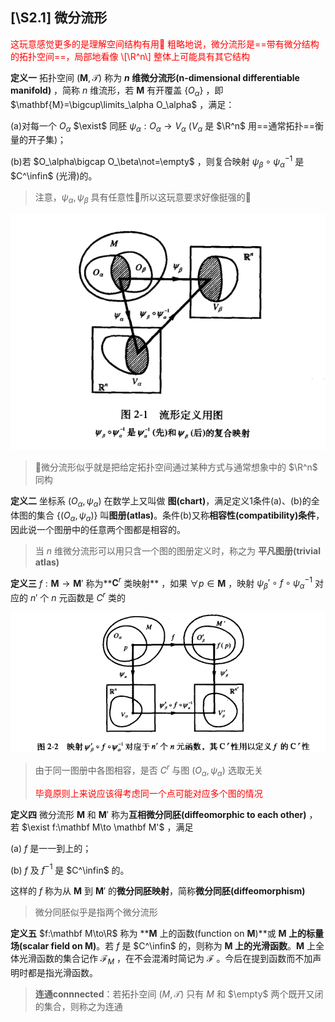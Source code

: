 ## \[\S2.1\] 微分流形

<p style="color:red">这玩意感觉更多的是理解空间结构有用🤔
​	粗略地说，微分流形是==带有微分结构的拓扑空间==，局部地看像 \[\R^n\] 整体上可能具有其它结构

**定义一**	拓扑空间 $(\mathbf{M},\mathcal T)$ 称为 **$n$ 维微分流形(n-dimensional differentiable manifold)** ，简称 $n$ 维流形，若 $\mathbf{M}$ 有开覆盖 $\{O_\alpha\}$ ，即 $\mathbf{M}=\bigcup\limits_\alpha O_\alpha$ ，满足：

(a)对每一个 $O_\alpha$ $\exist$ 同胚 $\psi_\alpha:O_\alpha\to V_\alpha$ ($V_\alpha$ 是 $\R^n$ 用==通常拓扑==衡量的开子集)；

(b)若 $O_\alpha\bigcap O_\beta\not=\empty$ ，则复合映射 $\psi_\beta\circ\psi_\alpha^{-1}$ 是 $C^\infin$ (光滑)的。

> 注意，$\psi_\alpha,\psi_\beta$ 具有任意性🤔所以这玩意要求好像挺强的🤔

 ![image-20251003142414856](./image-20251003142414856.png)

> 🤔微分流形似乎就是把给定拓扑空间通过某种方式与通常想象中的 $\R^n$ 同构

**定义二**	坐标系 $(O_\alpha,\psi_\alpha)$ 在数学上又叫做 **图(chart)**，满足定义1条件(a)、(b)的全体图的集合 $\{(O_\alpha,\psi_\alpha)\}$ 叫**图册(atlas)**。条件(b)又称**相容性(compatibility)条件**，因此说一个图册中的任意两个图都是相容的。

> 当 $n$ 维微分流形可以用只含一个图的图册定义时，称之为 **平凡图册(trivial atlas)** 

**定义三**	$f:\mathbf{M}\to\mathbf{M}'$ 称为**$\mathbf{C}^r$ 类映射** ，如果 $\forall p\in\mathbf{M}$ ，映射 $\psi_\beta'\circ f\circ\psi_\alpha^{-1}$ 对应的 $n'$ 个 $n$ 元函数是 $C^r$ 类的

 ![image-20251003143850625](./image-20251003143850625.png)

> 由于同一图册中各图相容，是否 $C^r$ 与图 $(O_\alpha,\psi_\alpha)$ 选取无关
>
> <p style="color:red"> 
>     毕竟原则上来说应该得考虑同一个点可能对应多个图的情况
> </p>

**定义四**	微分流形 $\mathbf M$ 和 $\mathbf M'$ 称为**互相微分同胚(diffeomorphic to each other)** ，若 $\exist f:\mathbf M\to \mathbf M'$ ，满足

(a) $f$ 是一一到上的；

(b) $f$ 及 $f^{-1}$ 是 $C^\infin$ 的。

这样的 $f$ 称为从 $\mathbf M$ 到 $\mathbf M'$ 的**微分同胚映射**，简称**微分同胚(diffeomorphism)**

> 微分同胚似乎是指两个微分流形

**定义五**	$f:\mathbf M\to\R$ 称为 **$\mathbf M$ 上的函数(function on $\mathbf M$)**或 **$\mathbf M$ 上的标量场(scalar field on $\mathbf M$)**。若 $f$ 是 $C^\infin$ 的，则称为 **$\mathbf M$ 上的光滑函数**。$\mathbf M$ 上全体光滑函数的集合记作 $\mathcal F_M$ ，在不会混淆时简记为 $\mathcal{F}$ 。今后在提到函数而不加声明时都是指光滑函数。

 

> **连通connnected**：若拓扑空间 $(M,\mathcal T)$ 只有 $M$ 和 $\empty$ 两个既开又闭的集合，则称之为连通
>
> 